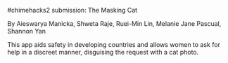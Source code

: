 #chimehacks2 submission: The Masking Cat

By Aieswarya Manicka, Shweta Raje, Ruei-Min Lin, Melanie Jane Pascual, Shannon Yan

This app aids safety in developing countries and allows women to ask for help in a discreet manner, disguising the request with a cat photo.
